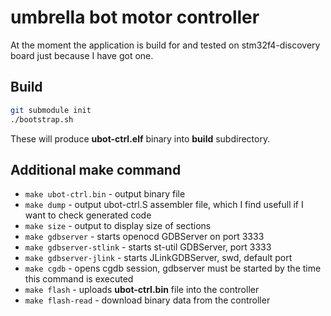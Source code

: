 # umbrella bot motor controller

At the moment the application is build for and tested on stm32f4-discovery board
just because I have got one.

## Build
``` bash
git submodule init
./bootstrap.sh
```
These will produce __ubot-ctrl.elf__ binary into __build__ subdirectory.

## Additional make command
* `make ubot-ctrl.bin` - output binary file
* `make dump` - output ubot-ctrl.S assembler file, which I find usefull if I want to check generated code
* `make size` - output to display size of sections
* `make gdbserver` - starts openocd GDBServer on port 3333
* `make gdbserver-stlink` - starts st-util GDBServer, port 3333
* `make gdbserver-jlink` - starts JLinkGDBServer, swd, default port
* `make cgdb` - opens cgdb session, gdbserver must be started by the time this command is executed
* `make flash` - uploads __ubot-ctrl.bin__ file into the controller
* `make flash-read` - download binary data from the controller

